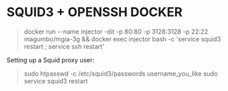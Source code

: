 # SQUID3 + OPENSSH DOCKER
> docker run --name injector -dit -p 80:80 -p 3128:3128 -p 22:22 magumbo/mgia-3g && docker exec injector bash -c 'service squid3 restart ; service ssh restart'

Setting up a Squid proxy user:

> sudo htpasswd -c /etc/squid3/passwords username_you_like
sudo service squid3 restart
